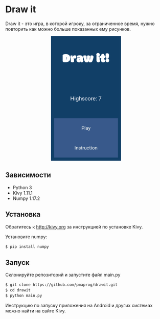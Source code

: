 # Draw it

Draw it - это игра, в которой игроку, за ограниченное время, нужно повторить как можно больше показанных ему рисунков.

<p align="center">
  <img width="219" height="390" src="https://raw.githubusercontent.com/pmaprog/drawit/master/preview.gif">
</p>

Зависимости
-----------
* Python 3
* Kivy 1.11.1
* Numpy 1.17.2

Установка
---------
Обратитесь к http://kivy.org за инструкцией по установке Kivy.

Установите numpy:
```sh
$ pip install numpy
```

Запуск
------
Склонируйте репозиторий и запустите файл main.py
```sh
$ git clone https://github.com/pmaprog/drawit.git
$ cd drawit
$ python main.py
```
Инструкцию по запуску приложения на Android и других системах можно найти на сайте Kivy.
